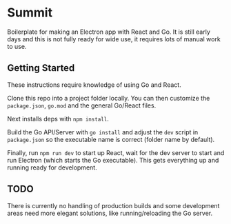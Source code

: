 # Summit

Boilerplate for making an Electron app with React and Go. It is still early days and this is not fully ready for wide use, it requires lots of manual work to use.

## Getting Started

These instructions require knowledge of using Go and React.

Clone this repo into a project folder locally. You can then customize the `package.json`, `go.mod` and the general Go/React files.

Next installs deps with `npm install`.

Build the Go API/Server with `go install` and adjust the `dev` script in `package.json` so the executable name is correct (folder name by default).

Finally, run `npm run dev` to start up React, wait for the dev server to start and run Electron (which starts the Go executable). This gets everything up and running ready for development.

## TODO

There is currently no handling of production builds and some development areas need more elegant solutions, like running/reloading the Go server.